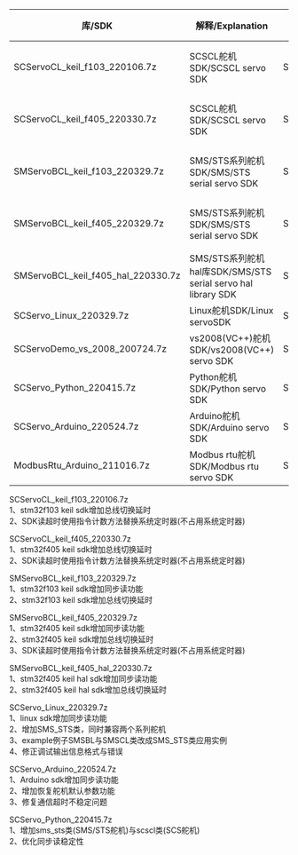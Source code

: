 | 库/SDK                              | 解释/Explanation                           | FEETECH Serail servo | 环境/Surroundings                      |
| ---------------------------------- | ---------------------------------------- | -------------------- | ------------------------------------ |
| SCServoCL_keil_f103_220106.7z      | SCSCL舵机SDK/SCSCL servo SDK               | SCS                  | 支持STM32F103芯片/support STM32F103 Chip |
| SCServoCL_keil_f405_220330.7z      | SCSCL舵机SDK/SCSCL servo SDK               | SCS                  | 支持STM32F405芯片/support STM32F405 chip |
| SMServoBCL_keil_f103_220329.7z     | SMS/STS系列舵机SDK/SMS/STS serial servo SDK  | SMSBL/SMSCL/STS      | 支持STM32F103芯片/support STM32F103 chip |
| SMServoBCL_keil_f405_220329.7z     | SMS/STS系列舵机SDK/SMS/STS serial servo SDK  | SMSBL/SMSCL/STS      | 支持STM32F405芯片/support STM32F405 chip |
| SMServoBCL_keil_f405_hal_220330.7z | SMS/STS系列舵机hal库SDK/SMS/STS serial servo hal library SDK | SMSBL/SMSCL/STS      | 支持STM32F405芯片/support STM32F405 chip |
| SCServo_Linux_220329.7z            | Linux舵机SDK/Linux servoSDK                | SCSCL/SMSBL/SMSCL/STS      | Linux                                |
| SCServoDemo_vs_2008_200724.7z      | vs2008(VC++)舵机SDK/vs2008(VC++) servo SDK | SCSCL/SMSBL/SMSCL/STS      | VC++                                 |
| SCServo_Python_220415.7z           | Python舵机SDK/Python servo SDK             | SCSCL/SMSBL/SMSCL/STS      | Python                               |
| SCServo_Arduino_220524.7z          | Arduino舵机SDK/Arduino servo SDK           | SCSCL/SMSBL/SMSCL/STS      | Arduino                              |
| ModbusRtu_Arduino_211016.7z        | Modbus rtu舵机SDK/Modbus rtu servo SDK     | SMSBLMD/SMSCLMD      | Arduino                              |

SCServoCL_keil_f103_220106.7z  
1、stm32f103 keil sdk增加总线切换延时  
2、SDK读超时使用指令计数方法替换系统定时器(不占用系统定时器)   

SCServoCL_keil_f405_220330.7z  
1、stm32f405 keil sdk增加总线切换延时  
2、SDK读超时使用指令计数方法替换系统定时器(不占用系统定时器)    

SMServoBCL_keil_f103_220329.7z  
1、stm32f103 keil sdk增加同步读功能  
2、stm32f103 keil sdk增加总线切换延时

SMServoBCL_keil_f405_220329.7z  
1、stm32f405 keil sdk增加同步读功能  
2、stm32f405 keil sdk增加总线切换延时  
3、SDK读超时使用指令计数方法替换系统定时器(不占用系统定时器)

SMServoBCL_keil_f405_hal_220330.7z  
1、stm32f405 keil hal sdk增加同步读功能  
2、stm32f405 keil hal sdk增加总线切换延时 

SCServo_Linux_220329.7z  
1、linux sdk增加同步读功能  
2、增加SMS_STS类，同时兼容两个系列舵机  
3、example例子SMSBL与SMSCL类改成SMS_STS类应用实例  
4、修正调试输出信息格式与错误  

SCServo_Arduino_220524.7z  
1、Arduino sdk增加同步读功能  
2、增加恢复舵机默认参数功能  
3、修复通信超时不稳定问题  

SCServo_Python_220415.7z  
1、增加sms_sts类(SMS/STS舵机)与scscl类(SCS舵机)  
2、优化同步读稳定性  